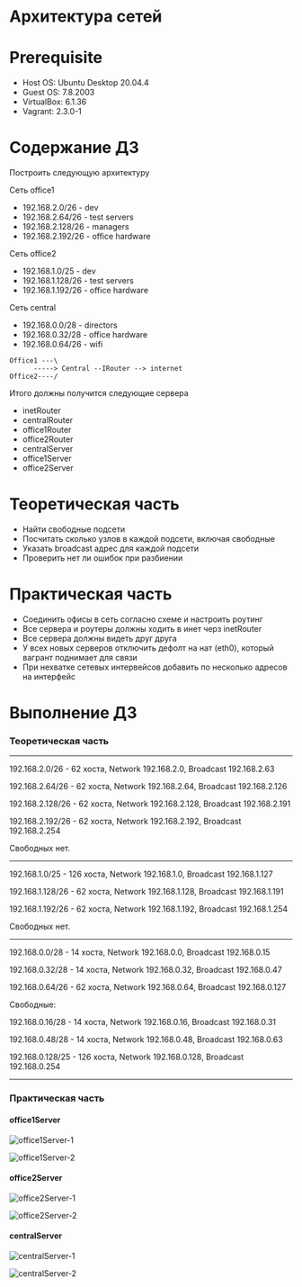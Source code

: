# Архитектура сетей

# **Prerequisite**

- Host OS: Ubuntu Desktop 20.04.4
- Guest OS: 7.8.2003
- VirtualBox: 6.1.36
- Vagrant: 2.3.0-1

# **Содержание ДЗ**

Построить следующую архитектуру

Сеть office1
- 192.168.2.0/26    - dev
- 192.168.2.64/26   - test servers
- 192.168.2.128/26  - managers
- 192.168.2.192/26  - office hardware

Сеть office2
- 192.168.1.0/25    - dev
- 192.168.1.128/26  - test servers
- 192.168.1.192/26  - office hardware


Сеть central
- 192.168.0.0/28   - directors
- 192.168.0.32/28  - office hardware
- 192.168.0.64/26  - wifi

```
Office1 ---\
      -----> Central --IRouter --> internet
Office2----/
```

Итого должны получится следующие сервера

- inetRouter
- centralRouter
- office1Router
- office2Router
- centralServer
- office1Server
- office2Server

# Теоретическая часть

- Найти свободные подсети
- Посчитать сколько узлов в каждой подсети, включая свободные
- Указать broadcast адрес для каждой подсети
- Проверить нет ли ошибок при разбиении

# Практическая часть

- Соединить офисы в сеть согласно схеме и настроить роутинг
- Все сервера и роутеры должны ходить в инет черз inetRouter
- Все сервера должны видеть друг друга
- У всех новых серверов отключить дефолт на нат (eth0), который вагрант поднимает для связи
- При нехватке сетевых интервейсов добавить по несколько адресов на интерфейс

# **Выполнение ДЗ**

### Теоретическая часть

----------------------------------------------------------------------------

192.168.2.0/26 - 62 хоста, Network 192.168.2.0, Broadcast 192.168.2.63

192.168.2.64/26 - 62 хоста, Network 192.168.2.64, Broadcast 192.168.2.126

192.168.2.128/26 - 62 хоста, Network 192.168.2.128, Broadcast 192.168.2.191

192.168.2.192/26 - 62 хоста, Network 192.168.2.192, Broadcast 192.168.2.254


Свободных нет.

----------------------------------------------------------------------------

192.168.1.0/25 - 126 хоста, Network 192.168.1.0, Broadcast 192.168.1.127

192.168.1.128/26 - 62 хоста, Network 192.168.1.128, Broadcast 192.168.1.191

192.168.1.192/26 - 62 хоста, Network 192.168.1.192, Broadcast 192.168.1.254


Свободных нет.

----------------------------------------------------------------------------

192.168.0.0/28 - 14 хоста, Network 192.168.0.0, Broadcast 192.168.0.15

192.168.0.32/28 - 14 хоста, Network 192.168.0.32, Broadcast 192.168.0.47

192.168.0.64/26 - 62 хоста, Network 192.168.0.64, Broadcast 192.168.0.127


Свободные:

192.168.0.16/28 - 14 хоста, Network 192.168.0.16, Broadcast 192.168.0.31

192.168.0.48/28 - 14 хоста, Network 192.168.0.48, Broadcast 192.168.0.63

192.168.0.128/25 - 126 хоста, Network 192.168.0.128, Broadcast 192.168.0.254


----------------------------------------------------------------------------

### Практическая часть


#### office1Server

![office1Server-1](https://github.com/andrey21x6/dz-otus/blob/main/network_architecture/scrin/office1Server-1.jpg)

![office1Server-2](https://github.com/andrey21x6/dz-otus/blob/main/network_architecture/scrin/office1Server-2.jpg)

#### office2Server

![office2Server-1](https://github.com/andrey21x6/dz-otus/blob/main/network_architecture/scrin/office2Server-1.jpg)

![office2Server-2](https://github.com/andrey21x6/dz-otus/blob/main/network_architecture/scrin/office2Server-2.jpg)

#### centralServer

![centralServer-1](https://github.com/andrey21x6/dz-otus/blob/main/network_architecture/scrin/centralServer-1.jpg)

![centralServer-2](https://github.com/andrey21x6/dz-otus/blob/main/network_architecture/scrin/centralServer-2.jpg)
